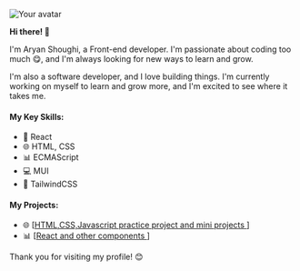 ![Your avatar](https://avatars.githubusercontent.com/u/Khosefin)

**Hi there! 👋**

I'm Aryan Shoughi, a Front-end developer. I'm passionate about coding too much 😋, and I'm always looking for new ways to learn and grow.

I'm also a software developer, and I love building things. I'm currently working on myself to learn and grow more, and I'm excited to see where it takes me.

#### My Key Skills:

- 🚀 React
- 🌐 HTML, CSS
- 📊 ECMAScript
- 💻 MUI
- 🌟 TailwindCSS

#### My Projects:

- 🌐 [[HTML,CSS,Javascript practice project and mini projects ](https://github.com/Khosefin/learning_front)]
- 📊 [[React and other components ](https://github.com/Khosefin/ReactJS-practices)]

Thank you for visiting my profile! 😊
